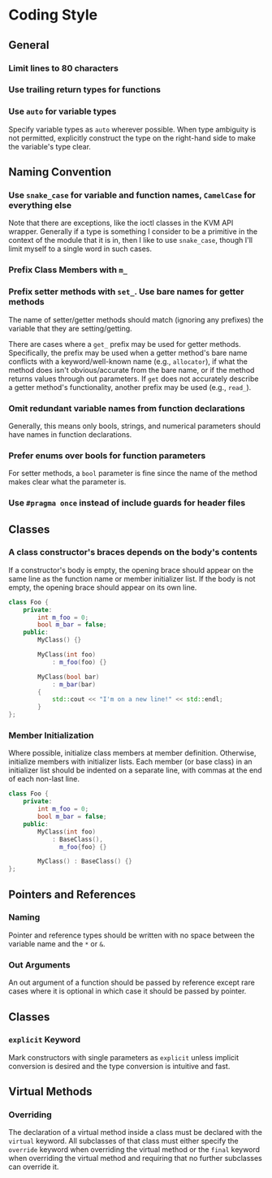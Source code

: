 # Coding Style



## General

### Limit lines to 80 characters

### Use trailing return types for functions

### Use `auto` for variable types

Specify variable types as `auto` wherever possible. When type ambiguity is not
permitted, explicitly construct the type on the right-hand side to make the
variable's type clear.



## Naming Convention

### Use `snake_case` for variable and function names, `CamelCase` for everything else

Note that there are exceptions, like the ioctl classes in the KVM API wrapper.
Generally if a type is something I consider to be a primitive in the context
of the module that it is in, then I like to use `snake_case`, though I'll limit
myself to a single word in such cases.

### Prefix Class Members with `m_`

### Prefix setter methods with `set_`. Use bare names for getter methods

The name of setter/getter methods should match (ignoring any prefixes) the
variable that they are setting/getting.

There are cases where a `get_` prefix may be used for getter methods.
Specifically, the prefix may be used when a getter method's bare name
conflicts with a keyword/well-known name (e.g., `allocator`), if what the
method does isn't obvious/accurate from the bare name, or if the method
returns values through out parameters. If `get` does not accurately describe a
getter method's functionality, another prefix may be used (e.g., `read_`).

### Omit redundant variable names from function declarations

Generally, this means only bools, strings, and numerical parameters should
have names in function declarations.

### Prefer enums over bools for function parameters

For setter methods, a `bool` parameter is fine since the name of the method
makes clear what the parameter is.

### Use `#pragma once` instead of include guards for header files



## Classes

### A class constructor's braces depends on the body's contents

If a constructor's body is empty, the opening brace should appear on the same
line as the function name or member initializer list. If the body is not
empty, the opening brace should appear on its own line.

```cpp
class Foo {
    private:
        int m_foo = 0;
        bool m_bar = false;
    public:
        MyClass() {}

        MyClass(int foo)
            : m_foo(foo) {}

        MyClass(bool bar)
            : m_bar(bar)
        {
            std::cout << "I'm on a new line!" << std::endl;
        }
};
```

### Member Initialization

Where possible, initialize class members at member definition. Otherwise,
initialize members with initializer lists. Each member (or base class) in an
initializer list should be indented on a separate line, with commas at the end
of each non-last line.

```cpp
class Foo {
    private:
        int m_foo = 0;
        bool m_bar = false;
    public:
        MyClass(int foo)
            : BaseClass(),
              m_foo{foo} {}

        MyClass() : BaseClass() {}
};
```



## Pointers and References

### Naming

Pointer and reference types should be written with no space between the
variable name and the `*` or `&`.

### Out Arguments

An out argument of a function should be passed by reference except rare cases
where it is optional in which case it should be passed by pointer.



## Classes

### `explicit` Keyword

Mark constructors with single parameters as `explicit` unless implicit
conversion is desired and the type conversion is intuitive and fast.



## Virtual Methods

### Overriding

The declaration of a virtual method inside a class must be declared with the
`virtual` keyword. All subclasses of that class must either specify the
`override` keyword when overriding the virtual method or the `final` keyword
when overriding the virtual method and requiring that no further subclasses can
override it.
